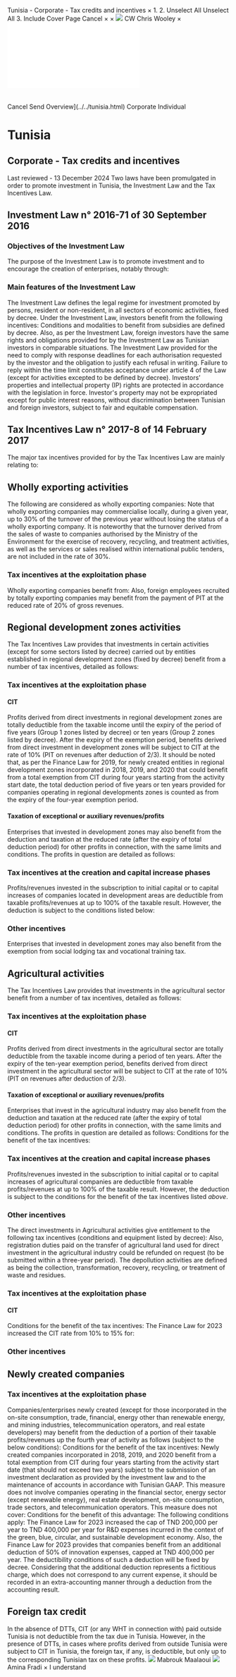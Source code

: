 Tunisia - Corporate - Tax credits and incentives
×
1.
2.
Unselect All
Unselect All
3.
Include Cover Page
Cancel
×
×
![](../../-/media/world-wide-tax-summaries/attachments/global---chris-wooley.ashx%3Frev=ac5e5f3223b34096b1afc2a6009c7320&revision=ac5e5f32-23b3-4096-b1af-c2a6009c7320&hash=859B7ADC84DC2CBEC9760E9E6EE7DE6D0A8BFCDF)
CW
Chris Wooley
×
![](tax-credits-and-incentives.html)
######
Cancel
Send
Overview](../../tunisia.html)
Corporate
Individual
# Tunisia
## Corporate - Tax credits and incentives
Last reviewed - 13 December 2024
Two laws have been promulgated in order to promote investment in Tunisia, the Investment Law and the Tax Incentives Law.
## Investment Law n° 2016-71 of 30 September 2016
### Objectives of the Investment Law
The purpose of the Investment Law is to promote investment and to encourage the creation of enterprises, notably through:
### Main features of the Investment Law
The Investment Law defines the legal regime for investment promoted by persons, resident or non-resident, in all sectors of economic activities, fixed by decree.
Under the Investment Law, investors benefit from the following incentives:
Conditions and modalities to benefit from subsidies are defined by decree.
Also, as per the Investment Law, foreign investors have the same rights and obligations provided for by the Investment Law as Tunisian investors in comparable situations.
The Investment Law provided for the need to comply with response deadlines for each authorisation requested by the investor and the obligation to justify each refusal in writing. Failure to reply within the time limit constitutes acceptance under article 4 of the Law (except for activities excepted to be defined by decree).
Investors’ properties and intellectual property (IP) rights are protected in accordance with the legislation in force. Investor's property may not be expropriated except for public interest reasons, without discrimination between Tunisian and foreign investors, subject to fair and equitable compensation.
## Tax Incentives Law n° 2017-8 of 14 February 2017
The major tax incentives provided for by the Tax Incentives Law are mainly relating to:
## Wholly exporting activities
The following are considered as wholly exporting companies:
Note that wholly exporting companies may commercialise locally, during a given year, up to 30% of the turnover of the previous year without losing the status of a wholly exporting company. It is noteworthy that the turnover derived from the sales of waste to companies authorised by the Ministry of the Environment for the exercise of recovery, recycling, and treatment activities, as well as the services or sales realised within international public tenders, are not included in the rate of 30%.
### Tax incentives at the exploitation phase
Wholly exporting companies benefit from:
Also, foreign employees recruited by totally exporting companies may benefit from the payment of PIT at the reduced rate of 20% of gross revenues.
## Regional development zones activities
The Tax Incentives Law provides that investments in certain activities (except for some sectors listed by decree) carried out by entities established in regional development zones (fixed by decree) benefit from a number of tax incentives, detailed as follows:
### Tax incentives at the exploitation phase
#### CIT
Profits derived from direct investments in regional development zones are totally deductible from the taxable income until the expiry of the period of five years (Group 1 zones listed by decree) or ten years (Group 2 zones listed by decree).
After the expiry of the exemption period, benefits derived from direct investment in development zones will be subject to CIT at the rate of 10% (PIT on revenues after deduction of 2/3).
It should be noted that, as per the Finance Law for 2019, for newly created entities in regional development zones incorporated in 2018, 2019, and 2020 that could benefit from a total exemption from CIT during four years starting from the activity start date, the total deduction period of five years or ten years provided for companies operating in regional developments zones is counted as from the expiry of the four-year exemption period.
#### Taxation of exceptional or auxiliary revenues/profits
Enterprises that invested in development zones may also benefit from the deduction and taxation at the reduced rate (after the expiry of total deduction period) for other profits in connection, with the same limits and conditions. The profits in question are detailed as follows:
### Tax incentives at the creation and capital increase phases
Profits/revenues invested in the subscription to initial capital or to capital increases of companies located in development areas are deductible from taxable profits/revenues at up to 100% of the taxable result. However, the deduction is subject to the conditions listed below:
### Other incentives
Enterprises that invested in development zones may also benefit from the exemption from social lodging tax and vocational training tax.
## Agricultural activities
The Tax Incentives Law provides that investments in the agricultural sector benefit from a number of tax incentives, detailed as follows:
### Tax incentives at the exploitation phase
#### CIT
Profits derived from direct investments in the agricultural sector are totally deductible from the taxable income during a period of ten years.
After the expiry of the ten-year exemption period, benefits derived from direct investment in the agricultural sector will be subject to CIT at the rate of 10% (PIT on revenues after deduction of 2/3).
#### Taxation of exceptional or auxiliary revenues/profits
Enterprises that invest in the agricultural industry may also benefit from the deduction and taxation at the reduced rate (after the expiry of total deduction period) for other profits in connection, with the same limits and conditions. The profits in question are detailed as follows:
Conditions for the benefit of the tax incentives:
### Tax incentives at the creation and capital increase phases
Profits/revenues invested in the subscription to initial capital or to capital increases of agricultural companies are deductible from taxable profits/revenues at up to 100% of the taxable result. However, the deduction is subject to the conditions for the benefit of the tax incentives listed *above*.
### Other incentives
The direct investments in Agricultural activities give entitlement to the following tax incentives (conditions and equipment listed by decree):
Also, registration duties paid on the transfer of agricultural land used for direct investment in the agricultural industry could be refunded on request (to be submitted within a three-year period).
The depollution activities are defined as being the collection, transformation, recovery, recycling, or treatment of waste and residues.
### Tax incentives at the exploitation phase
#### CIT
Conditions for the benefit of the tax incentives:
The Finance Law for 2023 increased the CIT rate from 10% to 15% for:
### Other incentives
## Newly created companies
### Tax incentives at the exploitation phase
Companies/enterprises newly created (except for those incorporated in the on-site consumption, trade, financial, energy other than renewable energy, and mining industries, telecommunication operators, and real estate developers) may benefit from the deduction of a portion of their taxable profits/revenues up the fourth year of activity as follows (subject to the below conditions):
Conditions for the benefit of the tax incentives:
Newly created companies incorporated in 2018, 2019, and 2020 benefit from a total exemption from CIT during four years starting from the activity start date (that should not exceed two years) subject to the submission of an investment declaration as provided by the investment law and to the maintenance of accounts in accordance with Tunisian GAAP. This measure does not involve companies operating in the financial sector, energy sector (except renewable energy), real estate development, on-site consumption, trade sectors, and telecommunication operators.
This measure does not cover:
Conditions for the benefit of this advantage:
The following conditions apply:
The Finance Law for 2023 increased the cap of TND 200,000 per year to TND 400,000 per year for R&D expenses incurred in the context of the green, blue, circular, and sustainable development economy.
Also, the Finance Law for 2023 provides that companies benefit from an additional deduction of 50% of innovation expenses, capped at TND 400,000 per year. The deductibility conditions of such a deduction will be fixed by decree.
Considering that the additional deduction represents a fictitious charge, which does not correspond to any current expense, it should be recorded in an extra-accounting manner through a deduction from the accounting result.
## Foreign tax credit
In the absence of DTTs, CIT (or any WHT in connection with) paid outside Tunisia is not deductible from the tax due in Tunisia.
However, in the presence of DTTs, in cases where profits derived from outside Tunisia were subject to CIT in Tunisia, the foreign tax, if any, is deductible, but only up to the corresponding Tunisian tax on these profits.
![](../../-/media/world-wide-tax-summaries/attachments/tunisia---mabrouk_maalaoui.ashx%3Frev=4e1ff86b8e9544b1b18fd1c271a6e93c&revision=4e1ff86b-8e95-44b1-b18f-d1c271a6e93c&hash=F482CAD4A8791DDC08F108964502A266CC612D8D)
Mabrouk Maalaoui
![](../../-/media/world-wide-tax-summaries/attachments/tunisia---amina_fradi.ashx%3Frev=68623d7543654b0b8324d448598d05ba&revision=68623d75-4365-4b0b-8324-d448598d05ba&hash=740E4E5013AD34F1CF7D8E1C0A54DF4C66BCC80B)
Amina Fradi
×
I understand